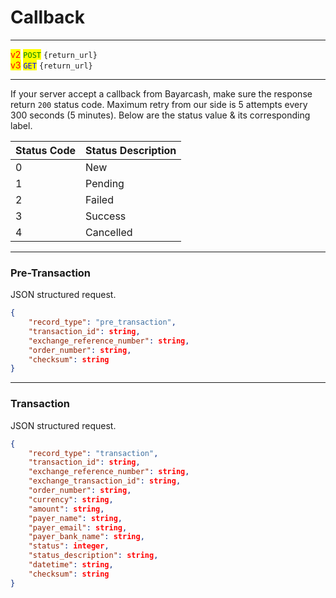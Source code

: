 # Callback

***

<mark style="color:red;">v2</mark>  <mark style="color:green;">`POST`</mark>  `{return_url}`\
<mark style="color:red;">v3</mark>  <mark style="color:blue;">`GET`</mark>  `{return_url}`

***



If your server accept a callback from Bayarcash, make sure the response return `200` status code. Maximum retry from our side is 5 attempts every 300 seconds (5 minutes). Below are the status value & its corresponding label.



| Status Code | Status Description |
| ----------- | ------------------ |
| 0           | New                |
| 1           | Pending            |
| 2           | Failed             |
| 3           | Success            |
| 4           | Cancelled          |



***

### Pre-Transaction

JSON structured request.



```json
{
    "record_type": "pre_transaction",
    "transaction_id": string,
    "exchange_reference_number": string,
    "order_number": string,
    "checksum": string
}
```



***

### Transaction

JSON structured request.



```json
{
    "record_type": "transaction",
    "transaction_id": string,
    "exchange_reference_number": string,
    "exchange_transaction_id": string,
    "order_number": string,
    "currency": string,
    "amount": string,
    "payer_name": string,
    "payer_email": string,
    "payer_bank_name": string,
    "status": integer,
    "status_description": string,
    "datetime": string,
    "checksum": string
}
```

